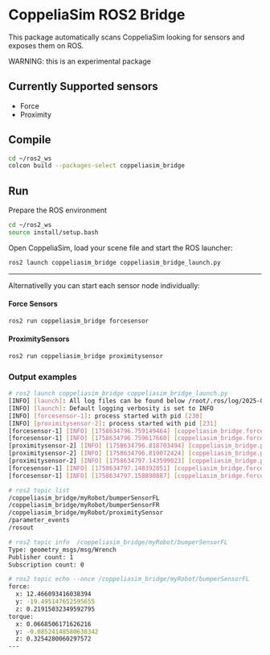 # CoppeliaSim ROS2 Bridge

This package automatically scans CoppeliaSim looking for sensors and exposes them on ROS.

WARNING: this is an experimental package

## Currently Supported sensors

- Force
- Proximity

## Compile

```bash
cd ~/ros2_ws
colcon build --packages-select coppeliasim_bridge
```

## Run

Prepare the ROS environment

```bash
cd ~/ros2_ws
source install/setup.bash
```

Open CoppeliaSim, load your scene file and start the ROS launcher:

```bash
ros2 launch coppeliasim_bridge coppeliasim_bridge_launch.py
```

---

Alternativelly you can start each sensor node individually:

#### Force Sensors
```bash
ros2 run coppeliasim_bridge forcesensor
```

#### ProximitySensors
```bash
ros2 run coppeliasim_bridge proximitysensor
```



### Output examples

```bash
# ros2 launch coppeliasim_bridge coppeliasim_bridge_launch.py 
[INFO] [launch]: All log files can be found below /root/.ros/log/2025-09-23-13-39-56-341622-fedora-227
[INFO] [launch]: Default logging verbosity is set to INFO
[INFO] [forcesensor-1]: process started with pid [230]
[INFO] [proximitysensor-2]: process started with pid [231]
[forcesensor-1] [INFO] [1758634796.759149464] [coppeliasim_bridge.forcesensor]: Connecting to CoppeliaSim...
[forcesensor-1] [INFO] [1758634796.759617660] [coppeliasim_bridge.forcesensor]: Retrieving force sensor objects...
[proximitysensor-2] [INFO] [1758634796.818703494] [coppeliasim_bridge.proximitysensor]: Connecting to CoppeliaSim...
[proximitysensor-2] [INFO] [1758634796.819072424] [coppeliasim_bridge.proximitysensor]: Retrieving proximity sensor objects...
[proximitysensor-2] [INFO] [1758634797.143599023] [coppeliasim_bridge.proximitysensor]: Creating publisher topic "myRobot/proximitySensor"
[forcesensor-1] [INFO] [1758634797.148392851] [coppeliasim_bridge.forcesensor]: Creating publisher topic "myRobot/bumperSensorFR"
[forcesensor-1] [INFO] [1758634797.158890887] [coppeliasim_bridge.forcesensor]: Creating publisher topic "myRobot/bumperSensorFL"
```


```bash
# ros2 topic list
/coppeliasim_bridge/myRobot/bumperSensorFL
/coppeliasim_bridge/myRobot/bumperSensorFR
/coppeliasim_bridge/myRobot/proximitySensor
/parameter_events
/rosout
```

```bash
# ros2 topic info  /coppeliasim_bridge/myRobot/bumperSensorFL
Type: geometry_msgs/msg/Wrench
Publisher count: 1
Subscription count: 0
```

```bash
# ros2 topic echo --once /coppeliasim_bridge/myRobot/bumperSensorFL
force:
  x: 12.466093416038394
  y: -19.495147652595655
  z: 0.21915032349592795
torque:
  x: 0.0668506171626216
  y: -0.08524148580638342
  z: 0.3254280060297572
---
```
